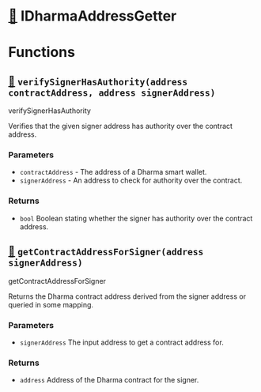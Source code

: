 # [🔗](contracts/interfaces/IDharmaAddressGetter.sol#L3) IDharmaAddressGetter

# Functions

## [🔗](contracts/interfaces/IDharmaAddressGetter.sol#L4) `verifySignerHasAuthority(address contractAddress, address signerAddress)`

verifySignerHasAuthority

Verifies that the given signer address has authority over the contract address.

### Parameters

- `contractAddress` - The address of a Dharma smart wallet.
- `signerAddress` - An address to check for authority over the contract.

### Returns

- `bool` Boolean stating whether the signer has authority over the contract address.

## [🔗](contracts/interfaces/IDharmaAddressGetter.sol#L15) `getContractAddressForSigner(address signerAddress)`

getContractAddressForSigner

Returns the Dharma contract address derived from the signer address or queried in some mapping.

### Parameters

- `signerAddress` The input address to get a contract address for.

### Returns

- `address` Address of the Dharma contract for the signer.
